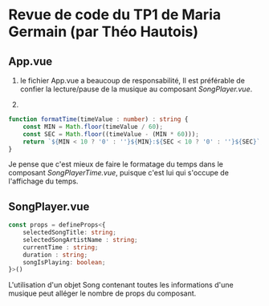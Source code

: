 # Revue de code du TP1 de Maria Germain (par Théo Hautois)

## App.vue
1. le fichier App.vue a beaucoup de responsabilité, Il est préférable de confier la lecture/pause de la musique au composant *SongPlayer.vue*.

2.
````ts
function formatTime(timeValue : number) : string {
    const MIN = Math.floor(timeValue / 60);
    const SEC = Math.floor((timeValue - (MIN * 60)));
    return `${MIN < 10 ? '0' : ''}${MIN}:${SEC < 10 ? '0' : ''}${SEC}`;
}
````
Je pense que c'est mieux de faire le formatage du temps dans le composant *SongPlayerTime.vue*, puisque c'est lui qui s'occupe de l'affichage du temps.



## SongPlayer.vue
````ts
const props = defineProps<{
    selectedSongTitle: string;
    selectedSongArtistName : string;
    currentTime : string;
    duration : string;
    songIsPlaying: boolean;
}>()
````
L'utilisation d'un objet Song contenant toutes les informations d'une musique peut alléger le nombre de props du composant.


